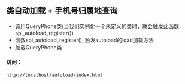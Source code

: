 ## 类自动加载 + 手机号归属地查询

* 调用QueryPhone类(当我们实例化一个未定义的类时，就会触发此函数spl_autoload_register())
* 函数spl_autoload_register(), 触发autoload的load加载方法
* 加载QueryPhone类

#### 访问：

```
http://localhost/autoload/index.html
```


